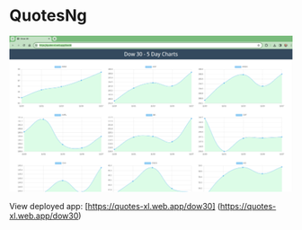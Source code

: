 # QuotesNg
![Dow Chart Screenshot](/src/assets/screenshot.png)

View deployed app: [https://quotes-xl.web.app/dow30] (https://quotes-xl.web.app/dow30)
